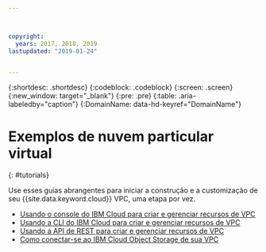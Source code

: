 ```yaml
---



copyright:
  years: 2017, 2018, 2019
lastupdated: "2019-01-24"


---
```


{:shortdesc: .shortdesc}
{:codeblock: .codeblock}
{:screen: .screen}
{:new_window: target="_blank"}
{:pre: .pre}
{:table: .aria-labeledby="caption"}
{:DomainName: data-hd-keyref="DomainName"}

# Exemplos de nuvem particular virtual
{: #tutorials}

Use esses guias abrangentes para iniciar a construção e a customização de seu {{site.data.keyword.cloud}} VPC, uma etapa por vez.

* [Usando o console do IBM Cloud para criar e gerenciar recursos de VPC](http://{DomainName}/docs/infrastructure/vpc?topic=vpc-creating-a-vpc-using-the-ibm-cloud-console)
* [Usando a CLI do IBM Cloud para criar e gerenciar recursos de VPC](http://{DomainName}/docs/infrastructure/vpc?topic=vpc-creating-a-vpc-using-the-ibm-cloud-cli)
* [Usando a API de REST para criar e gerenciar recursos de VPC](http://{DomainName}/docs/infrastructure/vpc?topic=vpc-creating-a-vpc-using-the-rest-apis)
* [Como conectar-se ao IBM Cloud Object Storage de sua VPC](http://{DomainName}/docs/infrastructure/vpc?topic=vpc-connecting-to-ibm-cloud-object-storage-from-a-vpc)
 
   
